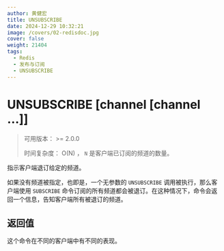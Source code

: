 ```yaml
---
author: 黄健宏
title: UNSUBSCRIBE
date: 2024-12-29 10:32:21
image: /covers/02-redisdoc.jpg
cover: false
weight: 21404
tags:
  - Redis
  - 发布与订阅
  - UNSUBSCRIBE
---
```


# UNSUBSCRIBE [channel [channel …]]

> 可用版本： >= 2.0.0
> 
> 时间复杂度： O(N) ， `N` 是客户端已订阅的频道的数量。

指示客户端退订给定的频道。

如果没有频道被指定，也即是，一个无参数的 `UNSUBSCRIBE` 调用被执行，那么客户端使用 `SUBSCRIBE` 命令订阅的所有频道都会被退订。在这种情况下，命令会返回一个信息，告知客户端所有被退订的频道。

## 返回值

这个命令在不同的客户端中有不同的表现。